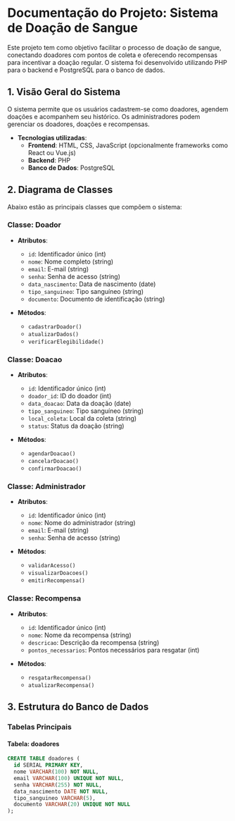 # Documentação do Projeto: Sistema de Doação de Sangue

Este projeto tem como objetivo facilitar o processo de doação de sangue, conectando doadores com pontos de coleta e oferecendo recompensas para incentivar a doação regular. O sistema foi desenvolvido utilizando PHP para o backend e PostgreSQL para o banco de dados.

## 1. Visão Geral do Sistema

O sistema permite que os usuários cadastrem-se como doadores, agendem doações e acompanhem seu histórico. Os administradores podem gerenciar os doadores, doações e recompensas.

- **Tecnologias utilizadas**:
  - **Frontend**: HTML, CSS, JavaScript (opcionalmente frameworks como React ou Vue.js)
  - **Backend**: PHP
  - **Banco de Dados**: PostgreSQL

## 2. Diagrama de Classes

Abaixo estão as principais classes que compõem o sistema:

### Classe: Doador
- **Atributos**:
  - `id`: Identificador único (int)
  - `nome`: Nome completo (string)
  - `email`: E-mail (string)
  - `senha`: Senha de acesso (string)
  - `data_nascimento`: Data de nascimento (date)
  - `tipo_sanguineo`: Tipo sanguíneo (string)
  - `documento`: Documento de identificação (string)
  
- **Métodos**:
  - `cadastrarDoador()`
  - `atualizarDados()`
  - `verificarElegibilidade()`

### Classe: Doacao
- **Atributos**:
  - `id`: Identificador único (int)
  - `doador_id`: ID do doador (int)
  - `data_doacao`: Data da doação (date)
  - `tipo_sanguineo`: Tipo sanguíneo (string)
  - `local_coleta`: Local da coleta (string)
  - `status`: Status da doação (string)

- **Métodos**:
  - `agendarDoacao()`
  - `cancelarDoacao()`
  - `confirmarDoacao()`

### Classe: Administrador
- **Atributos**:
  - `id`: Identificador único (int)
  - `nome`: Nome do administrador (string)
  - `email`: E-mail (string)
  - `senha`: Senha de acesso (string)

- **Métodos**:
  - `validarAcesso()`
  - `visualizarDoacoes()`
  - `emitirRecompensa()`

### Classe: Recompensa
- **Atributos**:
  - `id`: Identificador único (int)
  - `nome`: Nome da recompensa (string)
  - `descricao`: Descrição da recompensa (string)
  - `pontos_necessarios`: Pontos necessários para resgatar (int)

- **Métodos**:
  - `resgatarRecompensa()`
  - `atualizarRecompensa()`

## 3. Estrutura do Banco de Dados

### Tabelas Principais

#### Tabela: doadores
```sql
CREATE TABLE doadores (
  id SERIAL PRIMARY KEY,
  nome VARCHAR(100) NOT NULL,
  email VARCHAR(100) UNIQUE NOT NULL,
  senha VARCHAR(255) NOT NULL,
  data_nascimento DATE NOT NULL,
  tipo_sanguineo VARCHAR(5),
  documento VARCHAR(20) UNIQUE NOT NULL
);
